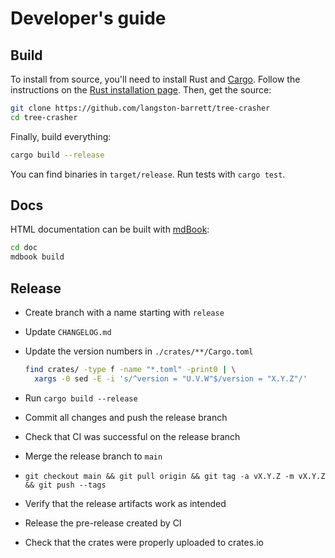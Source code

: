 # Developer's guide

## Build

To install from source, you'll need to install Rust and [Cargo][cargo]. Follow
the instructions on the [Rust installation page][install-rust]. Then, get
the source:

```bash
git clone https://github.com/langston-barrett/tree-crasher
cd tree-crasher
```

Finally, build everything:

```bash
cargo build --release
```

You can find binaries in `target/release`. Run tests with `cargo test`.

[cargo]: https://doc.rust-lang.org/cargo/
[install-rust]: https://www.rust-lang.org/tools/install

## Docs

HTML documentation can be built with [mdBook][mdbook]:

```sh
cd doc
mdbook build
```

[mdbook]: https://rust-lang.github.io/mdBook/

## Release

- Create branch with a name starting with `release`
- Update `CHANGELOG.md`
- Update the version numbers in `./crates/**/Cargo.toml`

  ```sh
  find crates/ -type f -name "*.toml" -print0 | \
    xargs -0 sed -E -i 's/^version = "U.V.W"$/version = "X.Y.Z"/'
  ```

- Run `cargo build --release`
- Commit all changes and push the release branch
- Check that CI was successful on the release branch
- Merge the release branch to `main`
- `git checkout main && git pull origin && git tag -a vX.Y.Z -m vX.Y.Z && git push --tags`
- Verify that the release artifacts work as intended
- Release the pre-release created by CI
- Check that the crates were properly uploaded to crates.io
